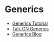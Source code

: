 # Generics
   - [Generics Tutorial](https://go.dev/doc/tutorial/generics)
   - [Talk ON Generics](https://www.youtube.com/watch?v=35eIxI_n5ZM&t=1755s)
   - [Generics Blog](https://go.dev/blog/why-generics)
